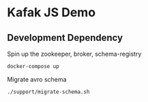 # Kafak JS Demo

## Development Dependency

Spin up the zookeeper, broker, schema-registry

```sh
docker-compose up
```


Migrate avro schema

```sh
./support/migrate-schema.sh
```
